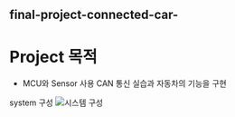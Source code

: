 ## final-project-connected-car-
# Project 목적
* MCU와 Sensor 사용 CAN 통신 실습과 자동차의 기능을 구현

system 구성
![시스템 구성](https://user-images.githubusercontent.com/112140633/201576318-856d05b6-7b2e-4334-a74e-9e39607a476f.png)

